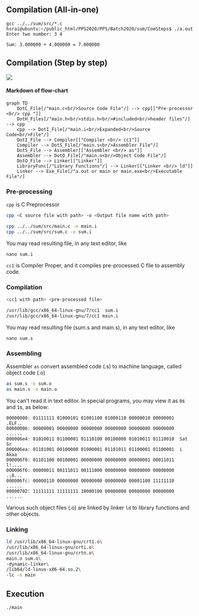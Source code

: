 ## Compilation (All-in-one)

```
gcc ../../sum/src/*.c
hsrai@ubuntu:~/public_html/PPS2020/PPS/Batch2020/sum/ComSteps$ ./a.out 
Enter two number: 3 4

Sum: 3.000000 + 4.000000 = 7.000000
```

## Compilation (Step by step)

[![](https://mermaid.ink/img/eyJjb2RlIjoiZ3JhcGggVERcbiAgICBEb3RDX0ZpbGVbL1wibWFpbi5jPGJyLz5Tb3VyY2UgQ29kZSBGaWxlXCIvXSAtLT4gY3BwW1tcIlByZS1wcm9jZXNzb3IgPGJyLz4gY3BwIFwiXV1cbiAgICBEb3RIX0ZpbGVzWy9cIm1haW4uaDxici8-c3RkaW8uaDxici8-I2luY2x1ZGVkPGJyLz5oZWFkZXIgZmlsZXNcIi9dIC0tPiBjcHBcbiAgICBjcHAgLS0-IERvdElfRmlsZVsvXCJtYWluLmk8YnIvPkV4cGFuZGVkPGJyLz5Tb3VyY2UgQ29kZTxici8-RmlsZVwiL11cbiAgICBEb3RJX0ZpbGUgLS0-IENvbXBpbGVyW1tcIkNvbXBpbGVyIDxici8-IGNjMVwiXV1cbiAgICBDb21waWxlciAtLT4gRG90U19GaWxlWy9cIm1haW4uczxici8-QXNzZW1ibGVyIEZpbGVcIi9dXG4gICAgRG90U19GaWxlIC0tPiBBc3NlbWJsZXJbW1wiQXNzZW1ibGVyIDxici8-IGFzXCJdXVxuICAgIEFzc2VtYmxlciAtLT4gRG90T19GaWxlWy9cIm1haW4ubzxici8-T2JqZWN0IENvZGUgRmlsZVwiL11cbiAgICBEb3RPX0ZpbGUgLS0-IExpbmtlcltbXCJMaW5rZXJcIl1dXG4gICAgTGlicmFyeUZ1bmNbL1wiTGlicmFyeSBGdW5jdGlvbnNcIi9dIC0tPiBMaW5rZXJbW1wiTGlua2VyIDxici8-IGxkXCJdXVxuICAgIExpbmtlciAtLT4gRXhlX0ZpbGVbL1wiYS5vdXQgb3IgbWFpbiBvciBtYWluLmV4ZTxici8-RXhlY3V0YWJsZSBGaWxlXCIvXVxuIiwibWVybWFpZCI6W10sInVwZGF0ZUVkaXRvciI6ZmFsc2V9)](https://mermaid-js.github.io/mermaid-live-editor/#/edit/eyJjb2RlIjoiZ3JhcGggVERcbiAgICBEb3RDX0ZpbGVbL1wibWFpbi5jPGJyLz5Tb3VyY2UgQ29kZSBGaWxlXCIvXSAtLT4gY3BwW1tcIlByZS1wcm9jZXNzb3IgPGJyLz4gY3BwIFwiXV1cbiAgICBEb3RIX0ZpbGVzWy9cIm1haW4uaDxici8-c3RkaW8uaDxici8-I2luY2x1ZGVkPGJyLz5oZWFkZXIgZmlsZXNcIi9dIC0tPiBjcHBcbiAgICBjcHAgLS0-IERvdElfRmlsZVsvXCJtYWluLmk8YnIvPkV4cGFuZGVkPGJyLz5Tb3VyY2UgQ29kZTxici8-RmlsZVwiL11cbiAgICBEb3RJX0ZpbGUgLS0-IENvbXBpbGVyW1tcIkNvbXBpbGVyIDxici8-IGNjMVwiXV1cbiAgICBDb21waWxlciAtLT4gRG90U19GaWxlWy9cIm1haW4uczxici8-QXNzZW1ibGVyIEZpbGVcIi9dXG4gICAgRG90U19GaWxlIC0tPiBBc3NlbWJsZXJbW1wiQXNzZW1ibGVyIDxici8-IGFzXCJdXVxuICAgIEFzc2VtYmxlciAtLT4gRG90T19GaWxlWy9cIm1haW4ubzxici8-T2JqZWN0IENvZGUgRmlsZVwiL11cbiAgICBEb3RPX0ZpbGUgLS0-IExpbmtlcltbXCJMaW5rZXJcIl1dXG4gICAgTGlicmFyeUZ1bmNbL1wiTGlicmFyeSBGdW5jdGlvbnNcIi9dIC0tPiBMaW5rZXJbW1wiTGlua2VyIDxici8-IGxkXCJdXVxuICAgIExpbmtlciAtLT4gRXhlX0ZpbGVbL1wiYS5vdXQgb3IgbWFpbiBvciBtYWluLmV4ZTxici8-RXhlY3V0YWJsZSBGaWxlXCIvXVxuIiwibWVybWFpZCI6W10sInVwZGF0ZUVkaXRvciI6ZmFsc2V9)

#### Markdown of flow-chart

```
graph TD
    DotC_File[/"main.c<br/>Source Code File"/] --> cpp[["Pre-processor <br/> cpp "]]
    DotH_Files[/"main.h<br/>stdio.h<br/>#included<br/>header files"/] --> cpp
    cpp --> DotI_File[/"main.i<br/>Expanded<br/>Source Code<br/>File"/]
    DotI_File --> Compiler[["Compiler <br/> cc1"]]
    Compiler --> DotS_File[/"main.s<br/>Assembler File"/]
    DotS_File --> Assembler[["Assembler <br/> as"]]
    Assembler --> DotO_File[/"main.o<br/>Object Code File"/]
    DotO_File --> Linker[["Linker"]]
    LibraryFunc[/"Library Functions"/] --> Linker[["Linker <br/> ld"]]
    Linker --> Exe_File[/"a.out or main or main.exe<br/>Executable File"/]

```

### Pre-processing

`cpp` is C Preprocessor

```sh
cpp <C source file with path> -o <Output file name with path>

cpp ../../sum/src/main.c -o main.i
cpp ../../sum/src/sum.c -o sum.i
```
You may read resulting file, in any text editor, like

```
nano sum.i
```

`cc1` is Compiler Proper, and it compiles pre-processed C file to assembly
code.

### Compilation

```sh
<cc1 with path> <pre-processed file>

/usr/lib/gcc/x86_64-linux-gnu/7/cc1  sum.i 
/usr/lib/gcc/x86_64-linux-gnu/7/cc1 main.i 
```

You may read resulting file (sum.s and main.s), in any text editor, like


```
nano sum.s
```

### Assembling

Assembler `as` convert assembled code (.s) to machine language, called object
code (.o)

```sh
as sum.s -o sum.o
as main.s -o main.o
```

You can't read it in text editor. In special programs, you may view it as
`0`s and `1`s, as below:

```
00000000: 01111111 01000101 01001100 01000110 00000010 00000001  .ELF..
00000006: 00000001 00000000 00000000 00000000 00000000 00000000  ......
000006e4: 01010011 01100001 01110100 00100000 01010011 01110010  Sat Sr
000006ea: 01101001 00100000 01000001 01101011 01100001 01100001  i Akaa
000006f0: 01101100 00100001 00000000 00000000 00000001 00011011  l!....
000006f6: 00000011 00111011 00111000 00000000 00000000 00000000  .;8...
000006fc: 00000110 00000000 00000000 00000000 00001100 11111110  ......
00000702: 11111111 11111111 10000100 00000000 00000000 00000000  ......
```

Various such object files (.o) are linked by linker `ld` to library
functions and other objects.

### Linking

```sh
ld /usr/lib/x86_64-linux-gnu/crt1.o\
/usr/lib/x86_64-linux-gnu/crti.o\
/usr/lib/x86_64-linux-gnu/crtn.o\
main.o sum.o\
-dynamic-linker\
/lib64/ld-linux-x86-64.so.2\
-lc -o main
```

## Execution

```sh
./main
```